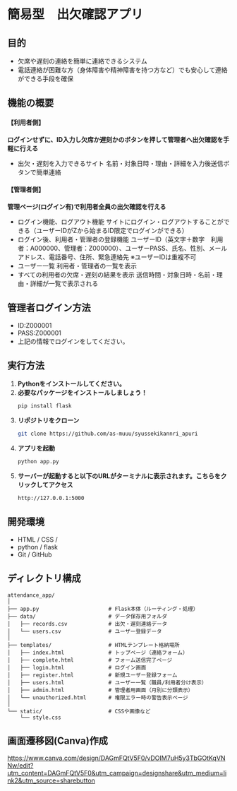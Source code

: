 # 簡易型　出欠確認アプリ

## 目的  

+ 欠席や遅刻の連絡を簡単に連絡できるシステム
+ 電話連絡が困難な方（身体障害や精神障害を持つ方など）でも安心して連絡ができる手段を確保

## 機能の概要

#### 【利用者側】
**ログインせずに、ID入力し欠席か遅刻かのボタンを押して管理者へ出欠確認を手軽に行える**
+ 出欠・遅刻を入力できるサイト
    名前・対象日時・理由・詳細を入力後送信ボタンで簡単連絡

#### 【管理者側】
 **管理ページ(ログイン有)で利用者全員の出欠確認を行える**
+ ログイン機能、ログアウト機能
    サイトにログイン・ログアウトすることができる（ユーザーIDがZから始まるID限定でログインができる）
+ ログイン後、利用者・管理者の登録機能
    ユーザーID（英文字＋数字　利用者：A000000、管理者：Z000000）、ユーザーPASS、氏名、性別、メールアドレス、電話番号、住所、緊急連絡先
    ※ユーザーIDは重複不可
+ ユーザー一覧
    利用者・管理者の一覧を表示
+ すべての利用者の欠席・遅刻の結果を表示
    送信時間・対象日時・名前・理由・詳細が一覧で表示される

## 管理者ログイン方法
+ ID:Z000001
+ PASS:Z000001
+ 上記の情報でログインをしてください。

## 実行方法

1. **Pythonをインストールしてください。**
2. **必要なパッケージをインストールしましょう！**
   ```bash
   pip install flask
2. **リポジトリをクローン**
   ```bash
   git clone https://github.com/as-muuu/syussekikannri_apuri
3. **アプリを起動**
   ```bash
   python app.py
4. **サーバーが起動すると以下のURLがターミナルに表示されます。こちらをクリックしてアクセス**
   ```bash
   http://127.0.0.1:5000

## 開発環境

- HTML / CSS / 
- python / flask
- Git / GitHub

##  ディレクトリ構成

```plaintext
attendance_app/
│
├── app.py                      # Flask本体（ルーティング・処理）
├── data/                       # データ保存用フォルダ
│   ├── records.csv             # 出欠・遅刻連絡データ
│   └── users.csv               # ユーザー登録データ
│
├── templates/                  # HTMLテンプレート格納場所
│   ├── index.html              # トップページ（連絡フォーム）
│   ├── complete.html           # フォーム送信完了ページ
│   ├── login.html              # ログイン画面
│   ├── register.html           # 新規ユーザー登録フォーム
│   ├── users.html              # ユーザー一覧（職員/利用者分け表示）
│   ├── admin.html              # 管理者用画面（月別に分類表示）
│   └── unauthorized.html       # 権限エラー時の警告表示ページ
│
└── static/                     # CSSや画像など
    └── style.css
```


## 画面遷移図(Canva)作成
https://www.canva.com/design/DAGmFQtV5F0/vDOIM7uH5y3TbGOtKqVNNw/edit?utm_content=DAGmFQtV5F0&utm_campaign=designshare&utm_medium=link2&utm_source=sharebutton